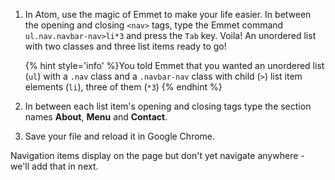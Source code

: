 1. In Atom, use the magic of Emmet to make your life easier.  In between the opening and closing `<nav>` tags, type the Emmet command `ul.nav.navbar-nav>li*3` and press the `Tab` key.  Voila! An unordered list with two classes and three list items ready to go!

   {% hint style='info' %}You told Emmet that you wanted an unordered list (`ul`) with a `.nav` class and a `.navbar-nav` class with child (`>`) list item elements (`li`), three of them (`*3`) {% endhint %}
 
2. In between each list item's opening and closing tags type the section names **About**, **Menu** and **Contact**.
 
3. Save your file and reload it in Google Chrome.
 
Navigation items display on the page but don't yet navigate anywhere - we'll add that in next.